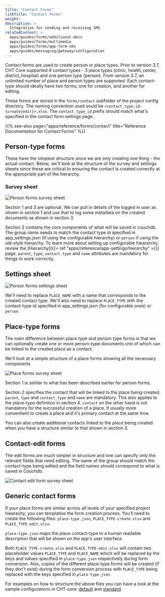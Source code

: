 ```yaml
---
title: "Contact Forms"
linkTitle: "Contact Forms"
weight: 
description: >
  Integration for sending and receiving SMS
relatedContent: >
  apps/guides/forms/additional-docs
  apps/guides/forms/multimedia
  apps/guides/forms/app-form-sms
  apps/guides/messaging/gateway/configuration
---
```

Contact forms are used to create person or place types. Prior to version 3.7, CHT Core supported 4 contact types - 3 place types (clinic, health_center, district_hospital) and one person type (person). From version 3.7, an unlimited number of place and person types are supported. Each contact-type should ideally have two forms; one for creation, and another for editing. 

These forms are stored in the `forms/contact` subfolder of the project config directory. The naming convention used sould be `<contact_type_id-{create|edit}>.xlsx`. The `contact_type_id` prefix should match what's specified in the contact form settings page. 

{{% see-also page="apps/reference/forms/contact" title="Reference Documentation for Contact Forms" %}}

## Person-type forms

These have the simplest structure since we are only creating one thing - the actual contact. Below, we'll look at the structure of the survey and settings sheets since these are critical to ensuring the contact is created correctly at the appropriate part of the hierarchy.

### Survey sheet

![Person forms survey sheet](person-contact-form-survey.png)

Section 1 and 3 are optional. We can pull in details of the logged in user as shown in section 1 and use that to log some metadata on the created documents as shown in section 3.

Section 2 contains the core components of what will be saved in couchdb. The group name needs to match the contact type id specified in app_settings.json (if using the configurable hierarchy) or `person` if using the old-style hierarchy. To learn more about setting up configurable hieararchy, review the [Hierarchy]({{< ref "apps/reference/app-settings/hierarchy" >}}) page. `parent`, `type`, `contact_type` and `name` attributes are mandatory for things to work correctly.

## Settings sheet

![Person forms settings sheet](person-contact-form-settings.png)

We'll need to replace `PLACE_NAME` with a name that corresponds to the created contact type. We'll also need to replace `PLACE_TYPE` with the contact-type id specified in app_settings.json (for configurable ones) or `person`.

## Place-type forms

The main difference between place type and person type forms is that we can optionally create one or more person-type documents one of which can be linked to the created place as a contact.

We'll look at a simple structure of a place forms showing all the necessary components

![Place forms survey sheet](place-contact-form-survey.png)

Section 1 is similar to what has been described earlier for person forms.

Section 2 specifies the contact that will be linked to the place being created. `parent`, `type` and `contact_type` and `name` are mandatory. This also applies to the place-type definition in section 4. `contact` on the other hand is not mandatory for the successful creation of a place. It usually more conventient to create a place and it's primary contact at the same time.

You can also create additional contacts linked to the place being created when you have a structure similar to that shown in section 3.

## Contact-edit forms

The edit forms are much simpler in structure and one can specify only the relevant fields that need editing. The name of the group should match the contact-type being edited and the field names should correspond to what is saved in Couchdb.

![Contact edit form survey sheet](contact-edit-form.png)


## Generic contact forms

If your place forms are similar across all levels of your specified project hiearachy, you can templatise the form creation process. You'll need to create the following files: `place-type.json`, `PLACE_TYPE-create.xlsx` and `PLACE_TYPE-edit.xlsx`.

`place-type.json` maps the place contact-type to a human readable description that will be shown on the app's user interface.

Both `PLACE_TYPE-create.xlsx` and `PLACE_TYPE-edit.xlsx` will contain two placeholder values `PLACE_TYPE` and `PLACE_NAME` which will be replaced by the keys and values specified in `place-type.json` respectively during form conversion. Also, copies of the different place-type forms will be created (if they don't exist) during the form conversion process with `PLACE_TYPE` being replaced with the keys specified in `place-type.json`. 

For examples on how to structure the above files you can have a look at the sample configurations in CHT-core: [default](https://github.com/medic/cht-core/tree/master/config/default/forms/contact) and [standard](https://github.com/medic/cht-core/tree/master/config/standard/forms/contact).
